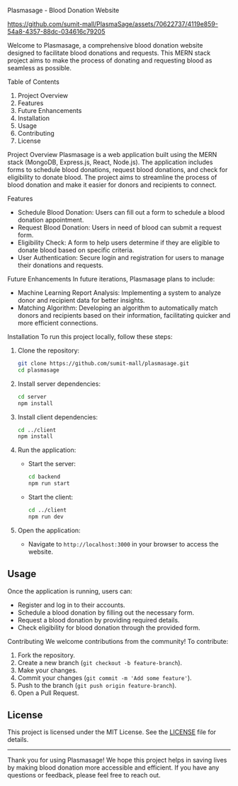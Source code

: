 Plasmasage - Blood Donation Website


https://github.com/sumit-mall/PlasmaSage/assets/70622737/4119e859-54a8-4357-88dc-034616c79205


Welcome to Plasmasage, a comprehensive blood donation website designed to facilitate blood donations and requests. This MERN stack project aims to make the process of donating and requesting blood as seamless as possible. 

Table of Contents
1. Project Overview
2. Features
3. Future Enhancements
4. Installation
5. Usage
6. Contributing
7. License

Project Overview
Plasmasage is a web application built using the MERN stack (MongoDB, Express.js, React, Node.js). The application includes forms to schedule blood donations, request blood donations, and check for eligibility to donate blood. The project aims to streamline the process of blood donation and make it easier for donors and recipients to connect.

Features
- Schedule Blood Donation: Users can fill out a form to schedule a blood donation appointment.
- Request Blood Donation: Users in need of blood can submit a request form.
- Eligibility Check: A form to help users determine if they are eligible to donate blood based on specific criteria.
- User Authentication: Secure login and registration for users to manage their donations and requests.

Future Enhancements
In future iterations, Plasmasage plans to include:
- Machine Learning Report Analysis: Implementing a system to analyze donor and recipient data for better insights.
- Matching Algorithm: Developing an algorithm to automatically match donors and recipients based on their information, facilitating quicker and more efficient connections.

Installation
To run this project locally, follow these steps:

1. Clone the repository:
    ```bash
    git clone https://github.com/sumit-mall/plasmasage.git
    cd plasmasage
    ```

2. Install server dependencies:
    ```bash
    cd server
    npm install
    ```

3. Install client dependencies:
    ```bash
    cd ../client
    npm install
    ```


4. Run the application:
    - Start the server:
      ```bash
      cd backend
      npm run start
      ```
    - Start the client:
      ```bash
      cd ../client
      npm run dev
      ```

6. Open the application:
    - Navigate to `http://localhost:3000` in your browser to access the website.

## Usage
Once the application is running, users can:
- Register and log in to their accounts.
- Schedule a blood donation by filling out the necessary form.
- Request a blood donation by providing required details.
- Check eligibility for blood donation through the provided form.

Contributing
We welcome contributions from the community! To contribute:

1. Fork the repository.
2. Create a new branch (`git checkout -b feature-branch`).
3. Make your changes.
4. Commit your changes (`git commit -m 'Add some feature'`).
5. Push to the branch (`git push origin feature-branch`).
6. Open a Pull Request.

## License
This project is licensed under the MIT License. See the [LICENSE](LICENSE) file for details.

---

Thank you for using Plasmasage! We hope this project helps in saving lives by making blood donation more accessible and efficient. If you have any questions or feedback, please feel free to reach out.
